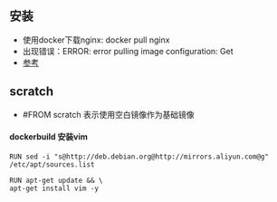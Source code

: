 ## 安装
* 使用docker下载nginx: docker pull nginx
* 出现错误：ERROR: error pulling image configuration: Get
* [参考]("https://www.cnblogs.com/followyou/p/10315717.html")

## scratch
* #FROM scratch 表示使用空白镜像作为基础镜像


#### dockerbuild 安装vim
```text
RUN sed -i "s@http://deb.debian.org@http://mirrors.aliyun.com@g" /etc/apt/sources.list

RUN apt-get update && \
apt-get install vim -y
```

